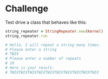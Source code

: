# Challenge

Test drive a class that behaves like this:

```ruby
string_repeater = StringRepeater.new(Kernel)
string_repeater.run

# Hello. I will repeat a string many times.
# Please enter a string
# TWIX
# Please enter a number of repeats
# 10
# Here is your result:
# TWIXTWIXTWIXTWIXTWIXTWIXTWIXTWIXTWIXTWIX
```
